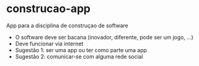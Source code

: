 # construcao-app

App para a disciplina de construçao de software

 - O software deve ser bacana (inovador, diferente, pode ser um jogo, ...)
 - Deve funcionar via internet
 - Sugestão 1: ser uma app ou ter como parte uma app
 - Sugestão 2: comunicar-se com alguma rede social

